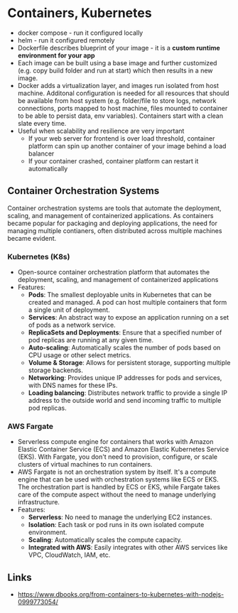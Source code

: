 # Containers, Kubernetes

- docker compose - run it configured locally
- helm - run it configured remotely
- Dockerfile describes blueprint of your image - it is a **custom runtime environment for your app**
- Each image can be built using a base image and further customized (e.g. copy build folder and run at start) which then results in a new image.
- Docker adds a virtualization layer, and images run isolated from host machine. Additonal configuration is needed for all resources that should be available from host system (e.g. folder/file to store logs, network connections, ports mapped to host machine, files mounted to container to be able to persist data, env variables). Containers start with a clean slate every time.
- Useful when scalability and resilience are very important
  - If your web server for frontend is over load threshold, container platform can spin up another container of your image behind a load balancer
  - If your container crashed, container platform can restart it automatically

## Container Orchestration Systems

Container orchestration systems are tools that automate the deployment, scaling, and management of containerized applications. As containers became popular for packaging and deploying applications, the need for managing multiple contianers, often distributed across multiple machines became evident.

### Kubernetes (K8s)

- Open-source container orchestration platform that automates the deployment, scaling, and management of containerized applications
- Features:
  - **Pods**: The smallest deployable units in Kubernetes that can be created and managed. A pod can host multiple containers that form a single unit of deployment.
  - **Services**: An abstract way to expose an application running on a set of pods as a network service.
  - **ReplicaSets and Deployments**: Ensure that a specified number of pod replicas are running at any given time.
  - **Auto-scaling**: Automatically scales the number of pods based on CPU usage or other select metrics.
  - **Volume & Storage**: Allows for persistent storage, supporting multiple storage backends.
  - **Networking**: Provides unique IP addresses for pods and services, with DNS names for these IPs.
  - **Loading balancing**: Distributes network traffic to provide a single IP address to the outside world and send incoming traffic to multiple pod replicas.

### AWS Fargate

- Serverless compute engine for containers that works with Amazon Elastic Container Service (ECS) and Amazon Elastic Kubernetes Service (EKS). With Fargate, you don't need to provision, configure, or scale clusters of virtual machines to run containers.
- AWS Fargate is not an orchestration system by itself. It's a compute engine that can be used with orchestration systems like ECS or EKS. The orchestration part is handled by ECS or EKS, while Fargate takes care of the compute aspect without the need to manage underlying infrastructure.
- Features:
  - **Serverless**: No need to manage the underlying EC2 instances.
  - **Isolation**: Each task or pod runs in its own isolated compute environment.
  - **Scaling**: Automatically scales the compute capacity.
  - **Integrated with AWS**: Easily integrates with other AWS services like VPC, CloudWatch, IAM, etc.

## Links

- https://www.dbooks.org/from-containers-to-kubernetes-with-nodejs-0999773054/
